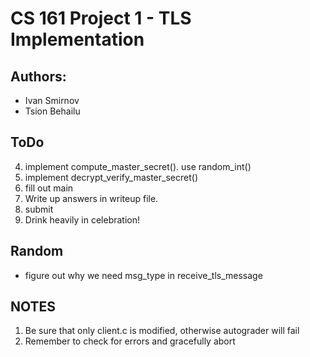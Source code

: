 # CS 161 Project 1 - TLS Implementation

## Authors:

- Ivan Smirnov
- Tsion Behailu


## ToDo

4. implement compute_master_secret(). use random_int()
5. implement decrypt_verify_master_secret()
6. fill out main
7. Write up answers in writeup file.
8. submit
9. Drink heavily in celebration!

## Random

- figure out why we need msg_type in receive_tls_message


## NOTES

1. Be sure that only client.c is modified, otherwise autograder will fail
2. Remember to check for errors and gracefully abort
